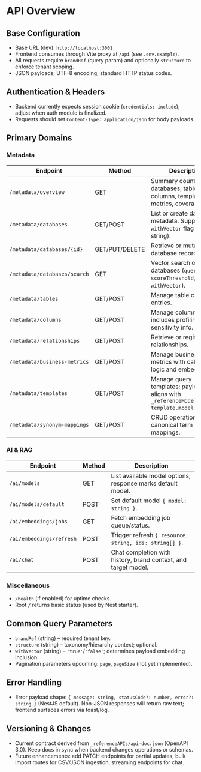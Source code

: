 # API Overview

## Base Configuration
- Base URL (dev): `http://localhost:3001`
- Frontend consumes through Vite proxy at `/api` (see `.env.example`).
- All requests require `brandRef` (query param) and optionally `structure` to enforce tenant scoping.
- JSON payloads; UTF-8 encoding; standard HTTP status codes.

## Authentication & Headers
- Backend currently expects session cookie (`credentials: include`); adjust when auth module is finalized.
- Requests should set `Content-Type: application/json` for body payloads.

## Primary Domains

### Metadata
| Endpoint | Method | Description |
| --- | --- | --- |
| `/metadata/overview` | GET | Summary counts for databases, tables, columns, templates, metrics, coverage. |
| `/metadata/databases` | GET/POST | List or create database metadata. Supports `withVector` flag (boolean string). |
| `/metadata/databases/{id}` | GET/PUT/DELETE | Retrieve or mutate single database record. |
| `/metadata/databases/search` | GET | Vector search over databases (`query`, `limit`, `scoreThreshold`, `withVector`). |
| `/metadata/tables` | GET/POST | Manage table catalog entries. |
| `/metadata/columns` | GET/POST | Manage column entries, includes profiling and sensitivity info. |
| `/metadata/relationships` | GET/POST | Retrieve or register join relationships. |
| `/metadata/business-metrics` | GET/POST | Manage business metrics with calculation logic and embeddings. |
| `/metadata/templates` | GET/POST | Manage query templates; payload aligns with `_referenceModels/query-template.model.ts`. |
| `/metadata/synonym-mappings` | GET/POST | CRUD operations for canonical term -> aliases mappings. |

### AI & RAG
| Endpoint | Method | Description |
| --- | --- | --- |
| `/ai/models` | GET | List available model options; response marks default model. |
| `/ai/models/default` | POST | Set default model `{ model: string }`. |
| `/ai/embeddings/jobs` | GET | Fetch embedding job queue/status. |
| `/ai/embeddings/refresh` | POST | Trigger refresh `{ resource: string, ids: string[] }`. |
| `/ai/chat` | POST | Chat completion with history, brand context, and target model. |

### Miscellaneous
- `/health` (if enabled) for uptime checks.
- Root `/` returns basic status (used by Nest starter).

## Common Query Parameters
- `brandRef` (string) – required tenant key.
- `structure` (string) – taxonomy/hierarchy context; optional.
- `withVector` (string) – `'true'`/`'false'`; determines payload embedding inclusion.
- Pagination parameters upcoming: `page`, `pageSize` (not yet implemented).

## Error Handling
- Error payload shape: `{ message: string, statusCode?: number, error?: string }` (NestJS default). Non-JSON responses will return raw text; frontend surfaces errors via toast/log.

## Versioning & Changes
- Current contract derived from `_referenceAPIs/api-doc.json` (OpenAPI 3.0). Keep docs in sync when backend changes operations or schemas.
- Future enhancements: add PATCH endpoints for partial updates, bulk import routes for CSV/JSON ingestion, streaming endpoints for chat.
